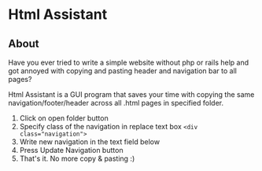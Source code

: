 # Html Assistant

## About

Have you ever tried to write a simple website without php or rails help and got annoyed with copying and pasting header and navigation bar to all pages?

Html Assistant is a GUI program that saves your time with copying the same navigation/footer/header across all .html pages in specified folder.

1. Click on open folder button
2. Specify class of the navigation in replace text box
	``` <div class="navigation"> ```
3. Write new navigation in the text field below
4. Press Update Navigation button
5. That's it. No more copy & pasting :)
